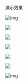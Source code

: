 演示效果

![img](https://tva1.sinaimg.cn/large/007S8ZIlgy1gf6yrcc0xhj305609ags3.jpg)

![](https://tva1.sinaimg.cn/large/007S8ZIlgy1gf6ywjmwkdj3056099jrb.jpg)

![](https://tva1.sinaimg.cn/large/007S8ZIlgy1gf6ywosox2j305809emx3.jpg)

![](https://tva1.sinaimg.cn/large/007S8ZIlgy1gf6ywzgtcoj305709cjrb.jpg)

![](https://tva1.sinaimg.cn/large/007S8ZIlgy1gf6yzzoy27j304z08xgln.jpg)

![](https://tva1.sinaimg.cn/large/007S8ZIlgy1gf6z0fyzo3j305809dt8s.jpg)

![img](https://tva1.sinaimg.cn/large/007S8ZIlgy1gf6z0nfjrhj3054096jrr.jpg)

